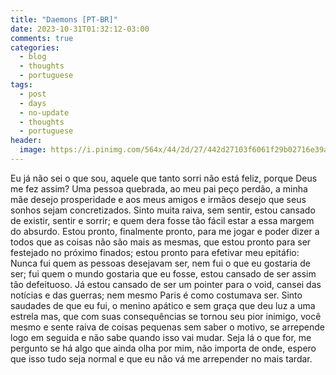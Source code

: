 ```yaml
---
title: "Daemons [PT-BR]"
date: 2023-10-31T01:32:12-03:00
comments: true
categories:
  - blog
  - thoughts
  - portuguese
tags:
  - post
  - days
  - no-update
  - thoughts
  - portuguese
header:
  image: https://i.pinimg.com/564x/44/2d/27/442d27103f6061f29b02716e39a33488.jpg
---
```

Eu já não sei o que sou, aquele que tanto sorri não está feliz, porque Deus me fez assim? Uma pessoa quebrada, ao meu pai peço perdão, a minha mãe desejo prosperidade e aos meus amigos e irmãos desejo que seus sonhos sejam concretizados. 
Sinto muita raiva, sem sentir, estou cansado de existir, sentir e sorrir; e quem dera fosse tão fácil estar a essa margem do absurdo. 
Estou pronto, finalmente pronto, para me jogar e poder dizer a todos que as coisas não são mais as mesmas, que estou pronto para ser festejado no próximo finados; estou pronto para efetivar meu epitáfio: Nunca fui quem as pessoas desejavam ser, nem fui o que eu gostaria de ser; fui quem o mundo gostaria que eu fosse, estou cansado de ser assim tão defeituoso.
Já estou cansado de ser um pointer para o void, cansei das notícias e das guerras; nem mesmo Paris é como costumava ser.
Sinto saudades de que eu fui, o menino apático e sem graça que deu luz a uma estrela mas, que com suas consequências se tornou seu pior inimigo, você mesmo e sente raiva de coisas pequenas sem saber o motivo, se arrepende logo em seguida e não sabe quando isso vai mudar. Seja lá o que for, me pergunto se há algo que ainda olha por mim, não importa de onde, espero que isso tudo seja normal e que eu não vá me arrepender no mais tardar.